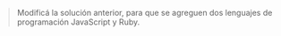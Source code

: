 > Modificá la solución anterior, para que se agreguen dos lenguajes de programación  JavaScript y Ruby.